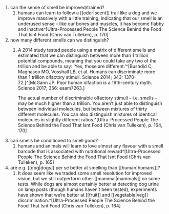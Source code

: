 1. can the sense of smell be improved/trained?
	1. humans can learn to follow a [[odor|scent]] trail like a dog and we improve massively with a little training, indicating that our smell is an underused sense – like our bones and muscles, it has become flabby and inactive^[Ultra-Processed People The Science Behind the Food That Isnt Food (Chris van Tulleken), p. 170]
2. how many different smells can we distinguish?
	1. A 2014 study tested people using a matrix of different smells and estimated that we can distinguish between more than 1 trillion potential compounds, meaning that you could take any two of the trillion and be able to say: ‘Yes, those are different.’^[Bushdid C, Magnasco MO, Vosshall LB, et al. Humans can discriminate more than 1 trillion olfactory stimuli. Science 2014; 343: 1370–72.]^[McGann JP. Poor human olfaction is a 19th-century myth. Science 2017; 356: eaam7263.]
	   
	   The actual number of discriminable olfactory stimuli – i.e. smells – may be much higher than a trillion. You aren’t just able to distinguish between individual molecules, but between mixtures of thirty different molecules. You can also distinguish mixtures of identical molecules in slightly different ratios.^[Ultra-Processed People The Science Behind the Food That Isnt Food (Chris van Tulleken), p. 164, 170]
2. can smells be conditioned to smell good?
	1. humans and animals will learn to love almost any flavour with a smell barcode that is associated with nutritional reward^[Ultra-Processed People The Science Behind the Food That Isnt Food (Chris van Tulleken), p. 165]
3. are e.g. [[dog|dogs]] per se better at smelling than [[human|humans]]?
	1. It does seem like we traded some smell resolution for improved vision, but we still outperform other [[mammal|mammals]] on some tests. While dogs are almost certainly better at detecting dog urine on lamp posts (though humans haven’t been tested), experiments have shown that we’re better at [[fruit]] and [[vegetable|veg]] discrimination.^[Ultra-Processed People The Science Behind the Food That Isnt Food (Chris van Tulleken), p. 164]